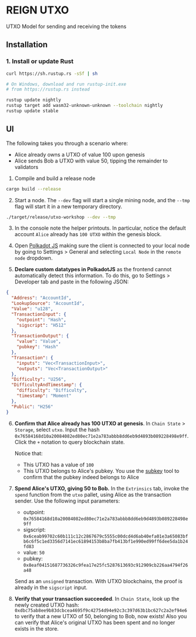 # REIGN UTXO 

UTXO Model for sending and receiving the tokens

## Installation

### 1. Install or update Rust
```bash
curl https://sh.rustup.rs -sSf | sh

# On Windows, download and run rustup-init.exe
# from https://rustup.rs instead

rustup update nightly
rustup target add wasm32-unknown-unknown --toolchain nightly
rustup update stable
```


## UI


The following takes you through a scenario where:
- Alice already owns a UTXO of value 100 upon genesis
- Alice sends Bob a UTXO with value 50, tipping the remainder to validators

1. Compile and build a release node
```bash
cargo build --release
```

2. Start a node. The `--dev` flag will start a single mining node, and the `--tmp` flag will start it in a new temporary directory.
```bash
./target/release/utxo-workshop --dev --tmp
```

3. In the console note the helper printouts. In particular, notice the default account `Alice` already has `100 UTXO` within the genesis block.

4. Open [Polkadot JS](https://polkadot.js.org/apps/#/settings) making sure the client is connected to your local node by going to Settings > General and selecting `Local Node` in the `remote node` dropdown.

5. **Declare custom datatypes in PolkadotJS** as the frontend cannot automatically detect this information. To do this, go to Settings > Developer tab and paste in the following JSON:

```json
{
  "Address": "AccountId",
  "LookupSource": "AccountId",
  "Value": "u128",
  "TransactionInput": {
    "outpoint": "Hash",
    "sigscript": "H512"
  },
  "TransactionOutput": {
    "value": "Value",
    "pubkey": "Hash"
  },
  "Transaction": {
    "inputs": "Vec<TransactionInput>",
    "outputs": "Vec<TransactionOutput>"
  },
  "Difficulty": "U256",
  "DifficultyAndTimestamp": {
    "difficulty": "Difficulty",
    "timestamp": "Moment"
  },
  "Public": "H256"
}
```

6. **Confirm that Alice already has 100 UTXO at genesis**. In `Chain State` > `Storage`, select `utxo`. Input the hash `0x76584168d10a20084082ed80ec71e2a783abbb8dd6eb9d4893b089228498e9ff`. Click the `+` notation to query blockchain state.

    Notice that:
    - This UTXO has a value of `100`
    - This UTXO belongs to Alice's pubkey. You use the [subkey](https://substrate.dev/docs/en/next/development/tools/subkey#well-known-keys) tool to confirm that the pubkey indeed belongs to Alice

7. **Spend Alice's UTXO, giving 50 to Bob.** In the `Extrinsics` tab, invoke the `spend` function from the `utxo` pallet, using Alice as the transaction sender. Use the following input parameters:

    - outpoint: `0x76584168d10a20084082ed80ec71e2a783abbb8dd6eb9d4893b089228498e9ff`
    - sigscript: `0x6ceab99702c60b111c12c2867679c5555c00dcd4d6ab40efa01e3a65083bfb6c6f5c1ed3356d7141ec61894153b8ba7fb413bf1e990ed99ff6dee5da1b24fd83`
    - value: `50`
    - pubkey: `0x8eaf04151687736326c9fea17e25fc5287613693c912909cb226aa4794f26a48`

    Send as an `unsigned` transaction. With UTXO blockchains, the proof is already in the `sigscript` input.

8. **Verify that your transaction succeeded**. In `Chain State`, look up the newly created UTXO hash: `0xdbc75ab8ee9b83dcbcea4695f9c42754d94e92c3c397d63b1bc627c2a2ef94e6` to verify that a new UTXO of 50, belonging to Bob, now exists! Also you can verify that Alice's original UTXO has been spent and no longer exists in the store.

